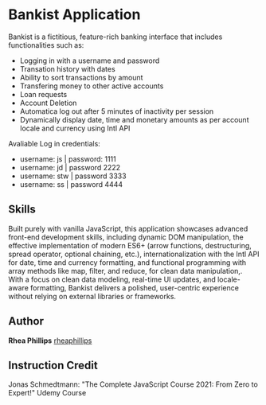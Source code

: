 # Bankist Application

Bankist is a fictitious, feature-rich banking interface that includes functionalities such as:

- Logging in with a username and password
- Transation history with dates
- Ability to sort transactions by amount
- Transfering money to other active accounts
- Loan requests
- Account Deletion
- Automatica log out after 5 minutes of inactivity per session
- Dynamically display date, time and monetary amounts as per account locale and currency using Intl API


Avaliable Log in credentials:
- username: js | password: 1111
- username: jd | password 2222
- username: stw | password 3333
- username: ss | password 4444

## Skills

Built purely with vanilla JavaScript, this application showcases advanced front-end development skills, including dynamic DOM manipulation, the effective implementation of modern ES6+ (arrow functions, destructuring, spread operator, optional chaining, etc.), internationalization with the Intl API for date, time and currency formatting, and functional programming with array methods like map, filter, and reduce, for clean data manipulation,. With a focus on clean data modeling, real-time UI updates, and locale-aware formatting, Bankist delivers a polished, user-centric experience without relying on external libraries or frameworks.

## Author

**Rhea Phillips**
[rheaphillips](https://github.com/rheaphillips)

## Instruction Credit

Jonas Schmedtmann: "The Complete JavaScript Course 2021: From Zero to Expert!" Udemy Course
